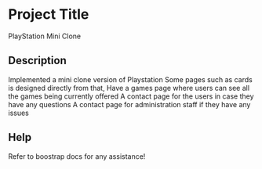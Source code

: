 # Project Title
PlayStation Mini Clone 



## Description

Implemented a mini clone version of Playstation
Some pages such as cards  is designed directly from that, Have a games page where users can see all the games being currently offered
A contact page for the users in case they have any questions
A contact page for administration staff if they have any issues



## Help

Refer to boostrap docs for any assistance!


